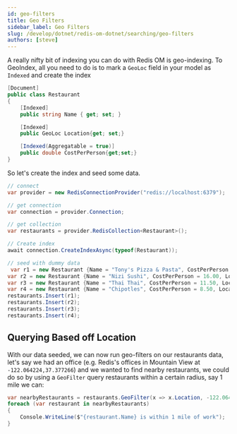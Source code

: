 ```yaml
---
id: geo-filters
title: Geo Filters
sidebar_label: Geo Filters
slug: /develop/dotnet/redis-om-dotnet/searching/geo-filters
authors: [steve]
---
```


A really nifty bit of indexing you can do with Redis OM is geo-indexing. To GeoIndex, all you need to do is to mark a `GeoLoc` field in your model as `Indexed` and create the index

```csharp
[Document]
public class Restaurant
{
    [Indexed]
    public string Name { get; set; }

    [Indexed]
    public GeoLoc Location{get; set;}

    [Indexed(Aggregatable = true)]
    public double CostPerPerson{get;set;}
}
```

So let's create the index and seed some data.

```csharp
// connect
var provider = new RedisConnectionProvider("redis://localhost:6379");

// get connection
var connection = provider.Connection;

// get collection
var restaurants = provider.RedisCollection<Restaurant>();

// Create index
await connection.CreateIndexAsync(typeof(Restaurant));

// seed with dummy data
 var r1 = new Restaurant {Name = "Tony's Pizza & Pasta", CostPerPerson = 12.00, Location = new (-122.076751,37.369929)};
var r2 = new Restaurant {Name = "Nizi Sushi", CostPerPerson = 16.00, Location = new (-122.057360,37.371207)};
var r3 = new Restaurant {Name = "Thai Thai", CostPerPerson = 11.50, Location = new (-122.04382,37.38)};
var r4 = new Restaurant {Name = "Chipotles", CostPerPerson = 8.50, Location = new (-122.0524,37.359719 )};
restaurants.Insert(r1);
restaurants.Insert(r2);
restaurants.Insert(r3);
restaurants.Insert(r4);
```

## Querying Based off Location

With our data seeded, we can now run geo-filters on our restaurants data, let's say we had an office (e.g. Redis's offices in Mountain View at `-122.064224,37.377266`) and we wanted to find nearby restaurants, we could do so by using a `GeoFilter` query restaurants within a certain radius, say 1 mile we can:

```csharp
var nearbyRestaurants = restaurants.GeoFilter(x => x.Location, -122.064224, 37.377266, 5, GeoLocDistanceUnit.Miles);
foreach (var restaurant in nearbyRestaurants)
{
    Console.WriteLine($"{restaurant.Name} is within 1 mile of work");
}
```
